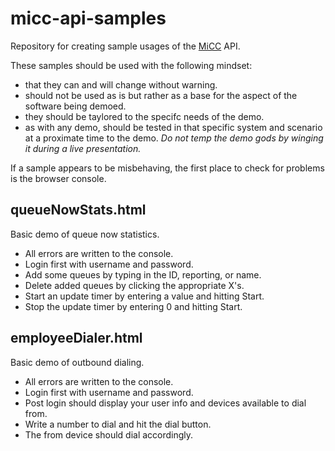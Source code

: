 # micc-api-samples
Repository for creating sample usages of the [MiCC](http://www.mitel.com/products/collaboration-software/micontact-center-business) API.

These samples should be used with the following mindset:
* that they can and will change without warning.
* should not be used as is but rather as a base for the aspect of the software being demoed.
* they should be taylored to the specifc needs of the demo.
* as with any demo, should be tested in that specific system and scenario at a proximate time to the demo.  *Do not temp the demo gods by winging it during a live presentation.*

If a sample appears to be misbehaving, the first place to check for problems is the browser console.

## queueNowStats.html
Basic demo of queue now statistics.

* All errors are written to the console.
* Login first with username and password.
* Add some queues by typing in the ID, reporting, or name.
* Delete added queues by clicking the appropriate X's.
* Start an update timer by entering a value and hitting Start.
* Stop the update timer by entering 0 and hitting Start.

## employeeDialer.html
Basic demo of outbound dialing.

* All errors are written to the console.
* Login first with username and password.
* Post login should display your user info and devices available to dial from.
* Write a number to dial and hit the dial button.
* The from device should dial accordingly.
